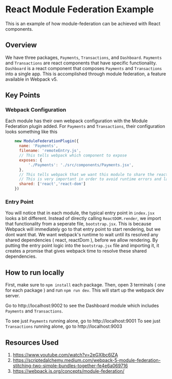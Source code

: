 # React Module Federation Example

This is an example of how module-federation can be achieved with React components.

## Overview

We have three packages, `Payments`, `Transactions`, and `Dashboard`. 
`Payments` and `Transactions` are react components that have specific functionality.
`Dashboard` is a react component that composes `Payments` and `Transactions` into a single app.
This is accomplished through module federation, a feature available in Webpack v5.

## Key Points

### Webpack Configuration

Each module has their own webpack configuration with the Module Federation plugin added.
For `Payments` and `Transactions`, their configuration looks something like this

```javascript
    new ModuleFederationPlugin({
      name: 'Payments',
      filename: 'remoteEntry.js',
      // This tells webpack which component to expose 
      exposes: {
          './Payments': './src/components/Payments.jsx',
      },
      // This tells webpack that we want this module to share the react and react-dom instance with another federated module.
      // This is very important in order to avoid runtime errors and larger bundle sizes.
      shared: ['react','react-dom']
    })
```
### Entry Point

You will notice that in each module, the typical entry point in `index.jsx` looks a bit different. Instead of directly calling `ReactDOM.render`, we import that functionality from a seperate file, `bootstrap.jsx`. 
This is because Webpack will immediately go to that entry point to start rendering, but we dont want that. We want webpack's runtime to wait until its resolved any shared dependencies ( react, reactDom ), before we allow rendering. By putting the entry point logic into the `bootstrap.jsx` file and importing it, it creates a promise that gives webpack time to resolve these shared dependencies.

## How to run locally

First, make sure to `npm install` each package.
Then, open 3 terminals ( one for each package ) and run `npm run dev`. This will start up the webpack dev server.

Go to http://localhost:9002 to see the Dashboard module which includes `Payments` and `Transactions`.

To see just `Payments` running alone, go to http://localhost:9001
To see just `Transactions` running alone, go to http://localhost:9003

## Resources Used
1. https://www.youtube.com/watch?v=2eGXIbc6lZA
2. https://scriptedalchemy.medium.com/webpack-5-module-federation-stitching-two-simple-bundles-together-fe4e6a069716
3. https://webpack.js.org/concepts/module-federation/